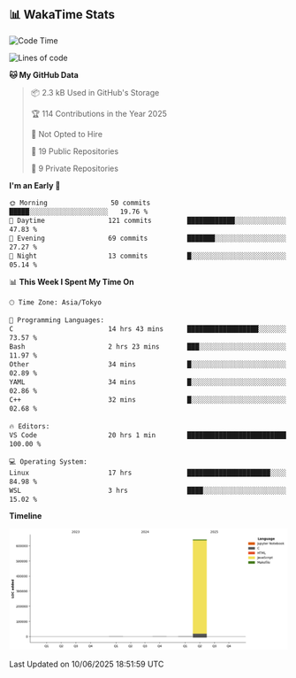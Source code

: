 ## 📊 WakaTime Stats

<!--START_SECTION:waka-->
![Code Time](http://img.shields.io/badge/Code%20Time-163%20hrs%2014%20mins-blue)

![Lines of code](https://img.shields.io/badge/From%20Hello%20World%20I%27ve%20Written-647.5%20thousand%20lines%20of%20code-blue)

**🐱 My GitHub Data** 

> 📦 2.3 kB Used in GitHub's Storage 
 > 
> 🏆 114 Contributions in the Year 2025
 > 
> 🚫 Not Opted to Hire
 > 
> 📜 19 Public Repositories 
 > 
> 🔑 9 Private Repositories 
 > 
**I'm an Early 🐤** 

```text
🌞 Morning                50 commits          █████░░░░░░░░░░░░░░░░░░░░   19.76 % 
🌆 Daytime                121 commits         ████████████░░░░░░░░░░░░░   47.83 % 
🌃 Evening                69 commits          ███████░░░░░░░░░░░░░░░░░░   27.27 % 
🌙 Night                  13 commits          █░░░░░░░░░░░░░░░░░░░░░░░░   05.14 % 
```


📊 **This Week I Spent My Time On** 

```text
🕑︎ Time Zone: Asia/Tokyo

💬 Programming Languages: 
C                        14 hrs 43 mins      ██████████████████░░░░░░░   73.57 % 
Bash                     2 hrs 23 mins       ███░░░░░░░░░░░░░░░░░░░░░░   11.97 % 
Other                    34 mins             █░░░░░░░░░░░░░░░░░░░░░░░░   02.89 % 
YAML                     34 mins             █░░░░░░░░░░░░░░░░░░░░░░░░   02.86 % 
C++                      32 mins             █░░░░░░░░░░░░░░░░░░░░░░░░   02.68 % 

🔥 Editors: 
VS Code                  20 hrs 1 min        █████████████████████████   100.00 % 

💻 Operating System: 
Linux                    17 hrs              █████████████████████░░░░   84.98 % 
WSL                      3 hrs               ████░░░░░░░░░░░░░░░░░░░░░   15.02 % 
```

**Timeline**

![Lines of Code chart](https://raw.githubusercontent.com/Hen00af/Hen00af/main/assets/bar_graph.png)


 Last Updated on 10/06/2025 18:51:59 UTC
<!--END_SECTION:waka-->
